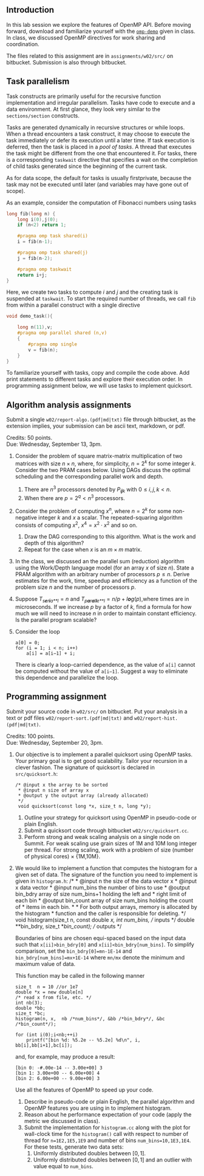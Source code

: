 ## Introduction

In this lab session we explore the features of OpenMP API. Before moving forward, download and familiarize yourself with the [`omp-demo`](http://cims.nyu.edu/~rahimian/assets/dedicated/w01/omp-demo.tar) given in class. In class, we discussed OpenMP directives for work sharing and coordination.

The files related to this assignment are in `assignments/w02/src/` on bitbucket. Submission is also through bitbucket.

## Task parallelism

Task constructs are primarily useful for the recursive function implementation and irregular parallelism. Tasks have code to execute and a data environment. At first glance, they look very similar to the `sections/section` constructs.

Tasks are generated dynamically in recursive structures or while loops. When a thread encounters a task construct, it may choose to execute the task immediately or defer its execution until a later time. If task execution is deferred, then the task is placed in a *pool of tasks*. A thread that executes the task might be different from the one that encountered it. For tasks, there is a corresponding `taskwait` directive that specifies a wait on the completion of child tasks generated since the beginning of the current task.

As for data scope, the default for tasks is usually firstprivate, because the task may not be executed until later (and variables may have gone out of scope).

As an example, consider the computation of Fibonacci numbers using tasks

``` cpp
long fib(long n) {
    long i(0),j(0);
    if (n<2) return 1;

    #pragma omp task shared(i)
    i = fib(n-1);

    #pragma omp task shared(j)
    j = fib(n-2);

    #pragma omp taskwait
    return i+j;
}
```

Here, we create two tasks to compute *i* and *j* and the creating task is suspended at `taskwait`. To start the required number of threads, we call `fib` from within a parallel construct with a single directive

``` cpp
void demo_task(){

    long n(11),v;
    #pragma omp parallel shared (n,v)
    {
        #pragma omp single
        v = fib(n);
    }
}
```

To familiarize yourself with tasks, copy and compile the code above. Add print statements to different tasks and explore their execution order. In programming assignment below, we will use tasks to implement quicksort.

## Algorithm analysis assignments

Submit a single `w02/report-algo.(pdf|md|txt)` file through bitbucket, as the extension implies, your submission can be ascii text, markdown, or pdf.

<emph>Credits: 50 points.</emph><br><emph>Due: Wednesday, September 13, 3pm.</emph>

1.  Consider the problem of square matrix-matrix multiplication of two matrices with size *n* × *n*, where, for simplicity, *n* = 2<sup>*k*</sup> for some integer *k*. Consider the two PRAM cases below. Using DAGs discuss the optimal scheduling and the corresponding parallel work and depth.
    1.  There are *n*<sup>3</sup> processors denoted by *P*<sub>*i**j**k*</sub> with 0 ≤ *i*, *j*, *k* &lt; *n*.
    2.  When there are *p* = 2<sup>*q*</sup> &lt; *n*<sup>3</sup> processors.
2.  Consider the problem of computing *x*<sup>*n*</sup>, where *n* = 2<sup>*k*</sup> for some non-negative integer *k* and *x* a scalar. The repeated-squaring algorithm consists of computing *x*<sup>2</sup>, *x*<sup>4</sup> = *x*<sup>2</sup> ⋅ *x*<sup>2</sup> and so on.
    1.  Draw the DAG corresponding to this algorithm. What is the work and depth of this algorithm?
    2.  Repeat for the case when *x* is an *m* × *m* matrix.
3.  In the class, we discussed an the parallel sum (reduction) algorithm using the Work/Depth language model (for an array *x* of size *n*). State a PRAM algorithm with an arbitrary number of processors *p* ≤ *n*. Derive estimates for the work, time, speedup and efficiency as a function of the problem size *n* and the number of processors *p*.

4.  Suppose *T*<sub>*s**e**r**i**a**l*</sub> = *n* and *T*<sub>*p**a**r**a**l**l**e**l*</sub> = *n*/*p* + *l**o**g*(*p*),where times are in microseconds. If we increase *p* by a factor of *k*, find a formula for how much we will need to increase *n* in order to maintain constant efficiency. Is the parallel program scalable?

5.  Consider the loop

        a[0] = 0;
        for (i = 1; i < n; i++)
            a[i] = a[i−1] + i;

    There is clearly a loop-carried dependence, as the value of `a[i]` cannot be computed without the value of `a[i−1]`. Suggest a way to eliminate this dependence and parallelize the loop.

## Programming assignment

Submit your source code in `w02/src/` on bitbucket. Put your analysis in a text or pdf files `w02/report-sort.(pdf|md|txt)` and `w02/report-hist.(pdf|md|txt)`.

<emph>Credits: 100 points.</emph><br><emph>Due: Wednesday, September 20, 3pm.</emph>

1.  Our objective is to implement a parallel quicksort using OpenMP tasks. Your primary goal is to get good scalability. Tailor your recursion in a clever fashion. The signature of quicksort is declared in `src/quicksort.h`:

        /* @input x the array to be sorted
         * @input n size of array x
         * @output y the output array (already allocated)
         */
         void quicksort(const long *x, size_t n, long *y);

    1.  Outline your strategy for quicksort using OpenMP in pseudo-code or plain English.
    2.  Submit a quicksort code through bitbucket `w02/src/quicksort.cc`.
    3.  Perform strong and weak scaling analysis on a single node on Summit. For weak scaling use grain sizes of 1M and 10M long integer per thread. For strong scaling, work with a problem of size (number of physical cores) × {1M,10M}.

2.  We would like to implement a function that computes the histogram for a given set of data. The signature of the function you need to implement is given in `histogram.h`:
        /*
         * @input n the size of the data vector x
         * @input x data vector
         * @input num_bins the number of bins to use
         * @output bin_bdry array of size num_bins+1 holding the left and
         *         right limit of each bin
         * @output bin_count array of size num_bins holding the count of
         *         items in each bin.
         *
         * For both output arrays, memory is allocated by the histogram
         * function and the caller is responsible for deleting.
         */
         void histogram(size_t n, const double *x, int num_bins, /* inputs  */
                        double **bin_bdry, size_t **bin_count);  /* outputs */

    Boundaries of bins are chosen equi-spaced based on the input data such that `x[ii]>bin_bdry[0]` and `x[ii]<bin_bdry[num_bins]`. To simplify comparison, set the `bin_bdry[0]=mn-1E-14` and `bin_bdry[num_bins]=mx+1E-14` where `mn/mx` denote the minimum and maximum value of data.

    This function may be called in the following manner

        size_t  n = 10 //or 1e7
        double *x = new double[n]
        /* read x from file, etc. */
        int nb(3);
        double *bb;
        size_t *bc;
        histogram(n, x,  nb /*num_bins*/, &bb /*bin_bdry*/, &bc /*bin_count*/);

        for (int i(0);i<nb;++i)
            printf("[bin %d: %5.2e -- %5.2e] %d\n", i, bb[i],bb[i+1],bc[i]);

    and, for example, may produce a result:

        [bin 0: -#.00e-14 -- 3.00e+00] 3
        [bin 1: 3.00e+00 -- 6.00e+00] 4
        [bin 2: 6.00e+00 -- 9.00e+00] 3

    Use all the features of OpenMP to speed up your code.

    1.  Describe in pseudo-code or plain English, the parallel algorithm and OpenMP features you are using in to implement histogram.
    2.  Reason about he performance expectation of your code (apply the metric we discussed in class).
    3.  Submit the implementation for `histogram.cc` along with the plot for wall-clock time for the `histogram()` call with respect to number of thread for `n=1E2,1E5,1E9` and number of bins `num_bins=10,1E3,1E4`. For these tests, generate two data sets:
        1.  Uniformly distributed doubles between \[0, 1\].
        2.  Uniformly distributed doubles between \[0, 1\] and an outlier with value equal to `num_bins`.


